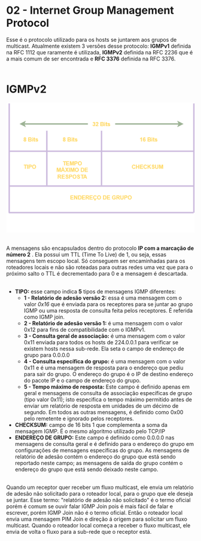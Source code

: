 # 02 - Internet Group Management Protocol

Esse é o protocolo utilizado para os hosts se juntarem aos grupos de multicast. Atualmente existem 3 versões desse protocolo: **IGMPv1** definida na RFC 1112 que raramente é utilizada, 
**IGMPv2** definida na RFC 2236 que é a mais comum de ser encontrada e **RFC 3376** definida na RFC 3376. <br></br>

# IGMPv2

![IGMP](Imagens/igmp.png) <br></br>

A mensagens são encapsulados dentro do protocolo  **IP com a marcação de número 2** . Ela possui um TTL (Time To Live) de 1, ou seja, essas mensagens tem escopo local. Só conseguem ser encaminhadas 
para os roteadores locais e não são roteadas para outras redes uma vez que para o próximo salto o TTL é decrementado para 0 e a mensagem é descartada. <br></br>

* **TIPO:** esse campo indica **5** tipos de mensagens IGMP diferentes:
    * **1 - Relatório de adesão versão 2:** essa é uma mensagem com o valor *0x16* que é enviada para os receptores para se juntar ao grupo IGMP ou uma resposta de consulta feita pelos receptores. É referida como IGMP join.
    * **2 - Relatório de adesão versão 1:** é uma mensagem com o valor 0x12 para fins de compatibilidade com o IGMPv1.
    * **3 - Consulta geral de associação:** é uma mensagem com o valor 0x11 enviada para todos os hosts de 224.0.0.1 para verificar se existem hosts nessa sub-rede. Ela seta o campo de endereço de grupo para 0.0.0.0
    * **4 - Consulta específica do grupo:** é uma mensagem com o valor 0x11 e é uma mensagem de resposta para o endereço que pediu para sair do grupo. O endereço do grupo é o IP de destino
endereço do pacote IP e o campo de endereço do grupo.
    * **5 - Tempo máximo de resposta:** Este campo é definido apenas em geral e mensagens de consulta de associação específicas de grupo (tipo valor 0x11); isto especifica o tempo máximo permitido antes de enviar um
relatório de resposta em unidades de um décimo de segundo. Em todos as outras mensagens, é definido como 0x00 pelo remetente e ignorado pelos receptores.
* **CHECKSUM:** campo de 16 bits 1 que complementa a soma da mensagem IGMP. É o mesmo algoritmo utilizado pelo TCP/IP
* **ENDEREÇO DE GRUPO:** Este campo é definido como 0.0.0.0 nas mensagens de consulta geral e é definido para o endereço do grupo em configurações de mensagens específicas do grupo. As mensagens de relatório de adesão contém
o endereço do grupo que está sendo reportado neste campo; as mensagens de saída do grupo contém o endereço do grupo que está sendo deixado neste campo. <br></br>

Quando um receptor quer receber um fluxo multicast, ele envia um relatório de adesão não solicitado para o roteador local, para o grupo que ele deseja se juntar. Esse termo: "relatório de adesão não solicitado"
é o termo oficial porém é comum se ouvir falar IGMP Join pois é mais fácil de falar e escrever, porém IGMP Join não é o termo oficial. Então o roteador local envia uma mensagem PIM Join
e direção á origem para solicitar um fluxo multicast. Quando o roteador local começa a receber o fluxo multicast, ele envia de volta o fluxo para a sub-rede que o receptor está. <br></br>

